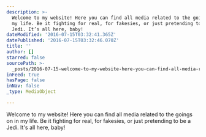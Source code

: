 ```yaml
---
description: >-
  Welcome to my website! Here you can find all media related to the goings on in
  my life. Be it fighting for real, for fakesies, or just pretending to be a
  Jedi. It’s all here, baby! 
dateModified: '2016-07-15T03:32:41.365Z'
datePublished: '2016-07-15T03:32:46.070Z'
title: ''
author: []
starred: false
sourcePath: >-
  _posts/2016-07-15-welcome-to-my-website-here-you-can-find-all-media-related-t.md
inFeed: true
hasPage: false
inNav: false
_type: MediaObject

---
```

Welcome to my website! Here you can find all media related to the goings on in my life. Be it fighting for real, for fakesies, or just pretending to be a Jedi. It's all here, baby!